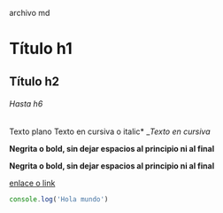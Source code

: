archivo md
# Título h1
## Título h2
###### Hasta h6
Texto plano
Texto en cursiva o italic* 
__Texto en cursiva_

**Negrita o bold, sin dejar espacios al principio ni al final**
  
__Negrita o bold, sin dejar espacios al principio ni al final__

[enlace o link](http://github.com)

```javascript
console.log('Hola mundo')
```


